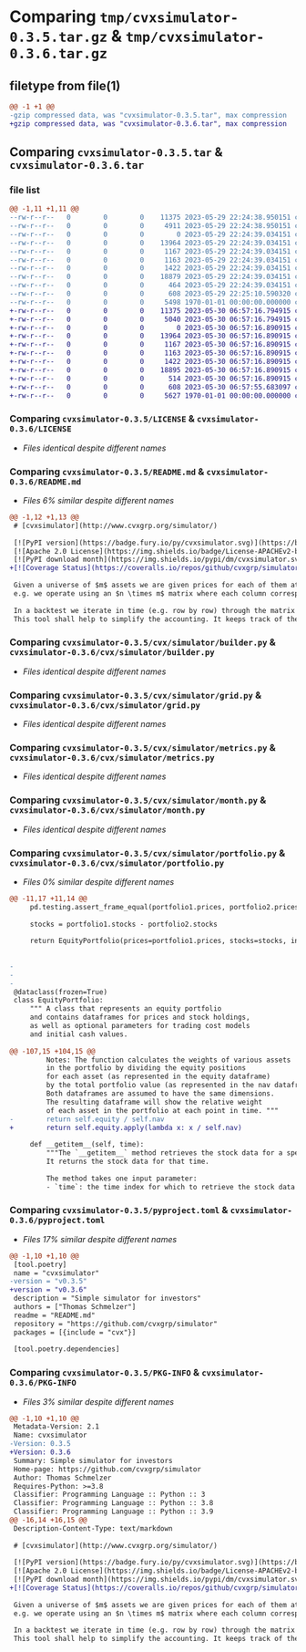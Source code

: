 # Comparing `tmp/cvxsimulator-0.3.5.tar.gz` & `tmp/cvxsimulator-0.3.6.tar.gz`

## filetype from file(1)

```diff
@@ -1 +1 @@
-gzip compressed data, was "cvxsimulator-0.3.5.tar", max compression
+gzip compressed data, was "cvxsimulator-0.3.6.tar", max compression
```

## Comparing `cvxsimulator-0.3.5.tar` & `cvxsimulator-0.3.6.tar`

### file list

```diff
@@ -1,11 +1,11 @@
--rw-r--r--   0        0        0    11375 2023-05-29 22:24:38.950151 cvxsimulator-0.3.5/LICENSE
--rw-r--r--   0        0        0     4911 2023-05-29 22:24:38.950151 cvxsimulator-0.3.5/README.md
--rw-r--r--   0        0        0        0 2023-05-29 22:24:39.034151 cvxsimulator-0.3.5/cvx/simulator/__init__.py
--rw-r--r--   0        0        0    13964 2023-05-29 22:24:39.034151 cvxsimulator-0.3.5/cvx/simulator/builder.py
--rw-r--r--   0        0        0     1167 2023-05-29 22:24:39.034151 cvxsimulator-0.3.5/cvx/simulator/grid.py
--rw-r--r--   0        0        0     1163 2023-05-29 22:24:39.034151 cvxsimulator-0.3.5/cvx/simulator/metrics.py
--rw-r--r--   0        0        0     1422 2023-05-29 22:24:39.034151 cvxsimulator-0.3.5/cvx/simulator/month.py
--rw-r--r--   0        0        0    18879 2023-05-29 22:24:39.034151 cvxsimulator-0.3.5/cvx/simulator/portfolio.py
--rw-r--r--   0        0        0      464 2023-05-29 22:24:39.034151 cvxsimulator-0.3.5/cvx/simulator/trading_costs.py
--rw-r--r--   0        0        0      608 2023-05-29 22:25:10.590320 cvxsimulator-0.3.5/pyproject.toml
--rw-r--r--   0        0        0     5498 1970-01-01 00:00:00.000000 cvxsimulator-0.3.5/PKG-INFO
+-rw-r--r--   0        0        0    11375 2023-05-30 06:57:16.794915 cvxsimulator-0.3.6/LICENSE
+-rw-r--r--   0        0        0     5040 2023-05-30 06:57:16.794915 cvxsimulator-0.3.6/README.md
+-rw-r--r--   0        0        0        0 2023-05-30 06:57:16.890915 cvxsimulator-0.3.6/cvx/simulator/__init__.py
+-rw-r--r--   0        0        0    13964 2023-05-30 06:57:16.890915 cvxsimulator-0.3.6/cvx/simulator/builder.py
+-rw-r--r--   0        0        0     1167 2023-05-30 06:57:16.890915 cvxsimulator-0.3.6/cvx/simulator/grid.py
+-rw-r--r--   0        0        0     1163 2023-05-30 06:57:16.890915 cvxsimulator-0.3.6/cvx/simulator/metrics.py
+-rw-r--r--   0        0        0     1422 2023-05-30 06:57:16.890915 cvxsimulator-0.3.6/cvx/simulator/month.py
+-rw-r--r--   0        0        0    18895 2023-05-30 06:57:16.890915 cvxsimulator-0.3.6/cvx/simulator/portfolio.py
+-rw-r--r--   0        0        0      514 2023-05-30 06:57:16.890915 cvxsimulator-0.3.6/cvx/simulator/trading_costs.py
+-rw-r--r--   0        0        0      608 2023-05-30 06:57:55.683097 cvxsimulator-0.3.6/pyproject.toml
+-rw-r--r--   0        0        0     5627 1970-01-01 00:00:00.000000 cvxsimulator-0.3.6/PKG-INFO
```

### Comparing `cvxsimulator-0.3.5/LICENSE` & `cvxsimulator-0.3.6/LICENSE`

 * *Files identical despite different names*

### Comparing `cvxsimulator-0.3.5/README.md` & `cvxsimulator-0.3.6/README.md`

 * *Files 6% similar despite different names*

```diff
@@ -1,12 +1,13 @@
 # [cvxsimulator](http://www.cvxgrp.org/simulator/)
 
 [![PyPI version](https://badge.fury.io/py/cvxsimulator.svg)](https://badge.fury.io/py/cvxsimulator)
 [![Apache 2.0 License](https://img.shields.io/badge/License-APACHEv2-brightgreen.svg)](https://github.com/cvxgrp/simulator/blob/master/LICENSE)
 [![PyPI download month](https://img.shields.io/pypi/dm/cvxsimulator.svg)](https://pypi.python.org/pypi/cvxsimulator/)
+[![Coverage Status](https://coveralls.io/repos/github/cvxgrp/simulator/badge.svg)](https://coveralls.io/github/cvxgrp/simulator)
 
 Given a universe of $m$ assets we are given prices for each of them at time $t_1, t_2, \ldots t_n$, 
 e.g. we operate using an $n \times m$ matrix where each column corresponds to a particular asset.
 
 In a backtest we iterate in time (e.g. row by row) through the matrix and allocate positions to all or some of the assets.
 This tool shall help to simplify the accounting. It keeps track of the available cash, the profits achieved, etc.
```

### Comparing `cvxsimulator-0.3.5/cvx/simulator/builder.py` & `cvxsimulator-0.3.6/cvx/simulator/builder.py`

 * *Files identical despite different names*

### Comparing `cvxsimulator-0.3.5/cvx/simulator/grid.py` & `cvxsimulator-0.3.6/cvx/simulator/grid.py`

 * *Files identical despite different names*

### Comparing `cvxsimulator-0.3.5/cvx/simulator/metrics.py` & `cvxsimulator-0.3.6/cvx/simulator/metrics.py`

 * *Files identical despite different names*

### Comparing `cvxsimulator-0.3.5/cvx/simulator/month.py` & `cvxsimulator-0.3.6/cvx/simulator/month.py`

 * *Files identical despite different names*

### Comparing `cvxsimulator-0.3.5/cvx/simulator/portfolio.py` & `cvxsimulator-0.3.6/cvx/simulator/portfolio.py`

 * *Files 0% similar despite different names*

```diff
@@ -11,17 +11,14 @@
     pd.testing.assert_frame_equal(portfolio1.prices, portfolio2.prices)
 
     stocks = portfolio1.stocks - portfolio2.stocks
 
     return EquityPortfolio(prices=portfolio1.prices, stocks=stocks, initial_cash=initial_cash, trading_cost_model=trading_cost_model)
 
 
-
-
-
 @dataclass(frozen=True)
 class EquityPortfolio:
     """ A class that represents an equity portfolio
     and contains dataframes for prices and stock holdings,
     as well as optional parameters for trading cost models
     and initial cash values.
 
@@ -107,15 +104,15 @@
         Notes: The function calculates the weights of various assets
         in the portfolio by dividing the equity positions
         for each asset (as represented in the equity dataframe)
         by the total portfolio value (as represented in the nav dataframe).
         Both dataframes are assumed to have the same dimensions.
         The resulting dataframe will show the relative weight
         of each asset in the portfolio at each point in time. """
-        return self.equity / self.nav
+        return self.equity.apply(lambda x: x / self.nav)
 
     def __getitem__(self, time):
         """The `__getitem__` method retrieves the stock data for a specific time in the dataframe.
         It returns the stock data for that time.
 
         The method takes one input parameter:
         - `time`: the time index for which to retrieve the stock data
```

### Comparing `cvxsimulator-0.3.5/pyproject.toml` & `cvxsimulator-0.3.6/pyproject.toml`

 * *Files 17% similar despite different names*

```diff
@@ -1,10 +1,10 @@
 [tool.poetry]
 name = "cvxsimulator"
-version = "v0.3.5"
+version = "v0.3.6"
 description = "Simple simulator for investors"
 authors = ["Thomas Schmelzer"]
 readme = "README.md"
 repository = "https://github.com/cvxgrp/simulator"
 packages = [{include = "cvx"}]
 
 [tool.poetry.dependencies]
```

### Comparing `cvxsimulator-0.3.5/PKG-INFO` & `cvxsimulator-0.3.6/PKG-INFO`

 * *Files 3% similar despite different names*

```diff
@@ -1,10 +1,10 @@
 Metadata-Version: 2.1
 Name: cvxsimulator
-Version: 0.3.5
+Version: 0.3.6
 Summary: Simple simulator for investors
 Home-page: https://github.com/cvxgrp/simulator
 Author: Thomas Schmelzer
 Requires-Python: >=3.8
 Classifier: Programming Language :: Python :: 3
 Classifier: Programming Language :: Python :: 3.8
 Classifier: Programming Language :: Python :: 3.9
@@ -16,14 +16,15 @@
 Description-Content-Type: text/markdown
 
 # [cvxsimulator](http://www.cvxgrp.org/simulator/)
 
 [![PyPI version](https://badge.fury.io/py/cvxsimulator.svg)](https://badge.fury.io/py/cvxsimulator)
 [![Apache 2.0 License](https://img.shields.io/badge/License-APACHEv2-brightgreen.svg)](https://github.com/cvxgrp/simulator/blob/master/LICENSE)
 [![PyPI download month](https://img.shields.io/pypi/dm/cvxsimulator.svg)](https://pypi.python.org/pypi/cvxsimulator/)
+[![Coverage Status](https://coveralls.io/repos/github/cvxgrp/simulator/badge.svg)](https://coveralls.io/github/cvxgrp/simulator)
 
 Given a universe of $m$ assets we are given prices for each of them at time $t_1, t_2, \ldots t_n$, 
 e.g. we operate using an $n \times m$ matrix where each column corresponds to a particular asset.
 
 In a backtest we iterate in time (e.g. row by row) through the matrix and allocate positions to all or some of the assets.
 This tool shall help to simplify the accounting. It keeps track of the available cash, the profits achieved, etc.
```

